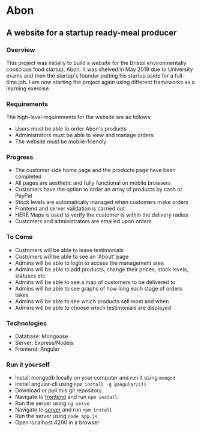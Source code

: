 # Abon
## A website for a startup ready-meal producer

### Overview
This project was initially to build a website for the Bristol environmentally conscious food startup, Abon. It was shelved in May 2019 due to University exams and then the startup's founder putting his startup aside for a full-time job. I am now starting the project again using different frameworks as a learning exercise.

### Requirements
The high-level requirements for the website are as follows:
* Users must be able to order Abon's products
* Administrators must be able to view and manage orders
* The website must be mobile-friendly

### Progress
* The customer side home page and the products page have been completed
* All pages are aesthetic and fully functional on mobile browsers
* Customers have the option to order an array of products by cash or PayPal
* Stock levels are automatically managed when customers make orders
* Frontend and server validation is carried out
* HERE Maps is used to verify the customer is within the delivery radius
* Customers and administrators are emailed upon orders

### To Come
* Customers will be able to leave testimonials
* Customers will be able to see an 'About' page
* Admins will be able to login to access the management area
* Admins will be able to add products, change their prices, stock levels, statuses etc
* Admins will be able to see a map of customers to be delivered to
* Admins will be able to see graphs of how long each stage of orders takes
* Admins will be able to see which products sell most and when
* Admins will be able to choose which testimonials are displayed

### Technologies
* Database: Mongoose
* Server: Express/Nodejs
* Frontend: Angular

### Run it yourself
* Install mongodb locally on your computer and run it using `mongod`
* Install angular-cli using `npm install -g @angular/cli`
* Download or pull this git repository
* Navigate to [frontend](https://github.com/org9711/abon/tree/master/frontend) and run `npm install`
* Run the server using `ng serve`
* Navigate to [server](https://github.com/org9711/abon/tree/master/server) and run `npm install`
* Run the server using `node app.js`
* Open localhost:4200 in a browser
